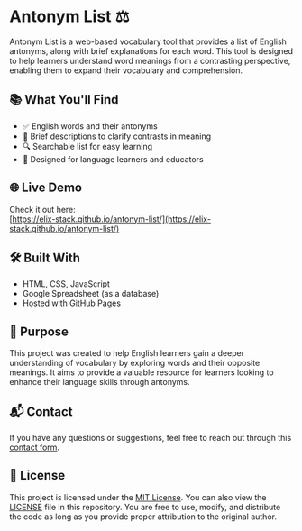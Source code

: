# Antonym List ⚖️

Antonym List is a web-based vocabulary tool that provides a list of English antonyms, along with brief explanations for each word. This tool is designed to help learners understand word meanings from a contrasting perspective, enabling them to expand their vocabulary and comprehension.

## 📚 What You'll Find

- ✅ English words and their antonyms
- 📝 Brief descriptions to clarify contrasts in meaning
- 🔍 Searchable list for easy learning
- 🎯 Designed for language learners and educators

## 🌐 Live Demo

Check it out here:  
[https://elix-stack.github.io/antonym-list/](https://elix-stack.github.io/antonym-list/)

## 🛠️ Built With

- HTML, CSS, JavaScript
- Google Spreadsheet (as a database)
- Hosted with GitHub Pages

## 🎯 Purpose

This project was created to help English learners gain a deeper understanding of vocabulary by exploring words and their opposite meanings. It aims to provide a valuable resource for learners looking to enhance their language skills through antonyms.

## 📬 Contact

If you have any questions or suggestions, feel free to reach out through this [contact form](https://elix-stack.github.io/elix-showcase/projects/contactForm/contactForm.html).

## 📝 License

This project is licensed under the [MIT License](https://opensource.org/licenses/MIT). You can also view the [LICENSE](LICENSE) file in this repository. You are free to use, modify, and distribute the code as long as you provide proper attribution to the original author.
